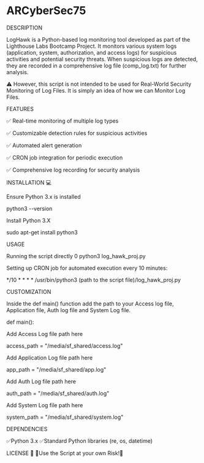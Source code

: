 # ARCyberSec75

DESCRIPTION

LogHawk is a Python-based log monitoring tool developed as part of the Lighthouse Labs 
Bootcamp Project. It monitors various system logs (application, system, authorization, 
and access logs) for suspicious activities and potential security threats. When suspicious 
logs are detected, they are recorded in a comprehensive log file (comp_log.txt) 
for further analysis.

⚠️ However, this script is not intended to be used for Real-World Security Monitoring of Log Files. 
   It is simply an idea of how we can Monitor Log Files.

FEATURES

✅ Real-time monitoring of multiple log types

✅ Customizable detection rules for suspicious activities

✅ Automated alert generation

✅ CRON job integration for periodic execution

✅ Comprehensive log recording for security analysis

INSTALLATION 💻

Ensure Python 3.x is installed

python3 --version

Install Python 3.X

sudo apt-get install python3

USAGE


Running the script directly
0
python3 log_hawk_proj.py

Setting up CRON job for automated execution every 10 minutes:

*/10 * * * * /usr/bin/python3 (path to the script file)/log_hawk_proj.py

CUSTOMIZATION

Inside the def main() function add the path to your Access log file, Application file, Auth log file and System Log file.

def main():

Add Access Log file path here

access_path = "/media/sf_shared/access.log"

Add Application Log file path here

app_path = "/media/sf_shared/app.log"

Add Auth Log file path here

auth_path = "/media/sf_shared/auth.log"

Add System Log file path here

system_path = "/media/sf_shared/system.log"

DEPENDENCIES

✅Python 3.x
✅Standard Python libraries (re, os, datetime)

LICENSE 📝
🛑Use the Script at your own Risk!🛑
